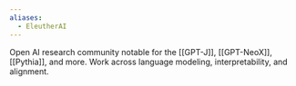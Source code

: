 ```yaml
---
aliases:
  - EleutherAI
---
```

Open AI research community notable for the [[GPT-J]], [[GPT-NeoX]], [[Pythia]], and more.
Work across language modeling, interpretability, and alignment.
